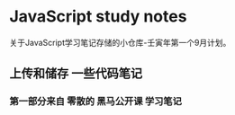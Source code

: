 # JavaScript study notes
关于JavaScript学习笔记存储的小仓库-壬寅年第一个9月计划。
## 上传和储存 一些代码笔记
### 第一部分来自 零散的 黑马公开课 学习笔记
